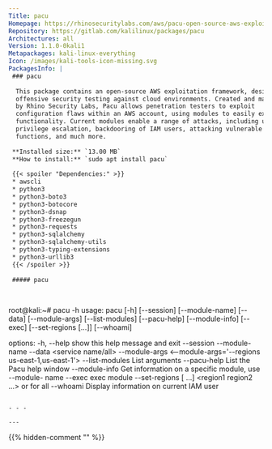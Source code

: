 ```yaml
---
Title: pacu
Homepage: https://rhinosecuritylabs.com/aws/pacu-open-source-aws-exploitation-framework/
Repository: https://gitlab.com/kalilinux/packages/pacu
Architectures: all
Version: 1.1.0-0kali1
Metapackages: kali-linux-everything 
Icon: /images/kali-tools-icon-missing.svg
PackagesInfo: |
 ### pacu
 
  This package contains an open-source AWS exploitation framework, designed for
  offensive security testing against cloud environments. Created and maintained
  by Rhino Security Labs, Pacu allows penetration testers to exploit
  configuration flaws within an AWS account, using modules to easily expand its
  functionality. Current modules enable a range of attacks, including user
  privilege escalation, backdooring of IAM users, attacking vulnerable Lambda
  functions, and much more.
 
 **Installed size:** `13.00 MB`  
 **How to install:** `sudo apt install pacu`  
 
 {{< spoiler "Dependencies:" >}}
 * awscli
 * python3
 * python3-boto3
 * python3-botocore
 * python3-dsnap
 * python3-freezegun
 * python3-requests
 * python3-sqlalchemy 
 * python3-sqlalchemy-utils
 * python3-typing-extensions
 * python3-urllib3
 {{< /spoiler >}}
 
 ##### pacu
 
 
 ```
 root@kali:~# pacu -h
 usage: pacu [-h] [--session] [--module-name] [--data] [--module-args]
             [--list-modules] [--pacu-help] [--module-info] [--exec]
             [--set-regions  [...]] [--whoami]
 
 options:
   -h, --help            show this help message and exit
   --session             <session name>
   --module-name         <module name>
   --data                <service name/all>
   --module-args         <--module-args='--regions us-east-1,us-east-1'>
   --list-modules        List arguments
   --pacu-help           List the Pacu help window
   --module-info         Get information on a specific module, use --module-
                         name
   --exec                exec module
   --set-regions  [ ...]
                         <region1 region2 ...> or <all> for all
   --whoami              Display information on current IAM user
 ```
 
 - - -
 
---
```

{{% hidden-comment "<!--Do not edit anything above this line-->" %}}
